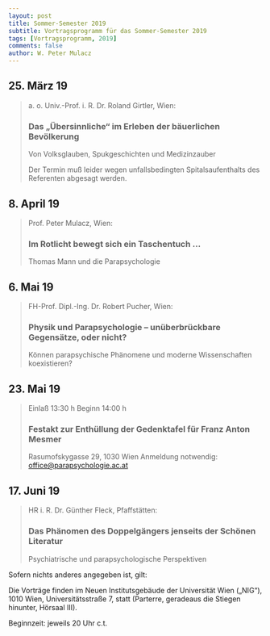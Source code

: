```yaml
---
layout: post
title: Sommer-Semester 2019
subtitle: Vortragsprogramm für das Sommer-Semester 2019
tags: [Vortragsprogramm, 2019]
comments: false
author: W. Peter Mulacz
---
```


## 25. März 19
> a. o. Univ.-Prof. i. R. Dr. Roland Girtler, Wien:
> ### Das „Übersinnliche“ im Erleben der bäuerlichen Bevölkerung
> Von Volksglauben, Spukgeschichten und Medizinzauber
>
> Der Termin muß leider wegen unfallsbedingten Spitalsaufenthalts des Referenten abgesagt werden.


## 8. April 19
> Prof. Peter Mulacz, Wien:
> ### Im Rotlicht bewegt sich ein Taschentuch …
> Thomas Mann und die Parapsychologie

## 6. Mai 19
> FH-Prof. Dipl.-Ing. Dr. Robert Pucher, Wien:
> ### Physik und Parapsychologie – unüberbrückbare Gegensätze, oder nicht?
> Können parapsychische Phänomene und moderne Wissenschaften koexistieren?

## 23. Mai 19
> Einlaß 13:30 h Beginn 14:00 h
> ### Festakt zur Enthüllung der Gedenktafel für Franz Anton Mesmer
> Rasumofskygasse 29, 1030 Wien
> Anmeldung notwendig: office@parapsychologie.ac.at

## 17. Juni 19
> HR i. R. Dr. Günther Fleck, Pfaffstätten:
> ### Das Phänomen des Doppelgängers jenseits der Schönen Literatur
> Psychiatrische und parapsychologische Perspektiven




Sofern nichts anderes angegeben ist, gilt:

Die Vorträge finden im Neuen Institutsgebäude der Universität Wien („NIG“), 1010 Wien, Universitätsstraße 7, statt (Parterre, geradeaus die Stiegen hinunter, Hörsaal III).

Beginnzeit: jeweils 20 Uhr c.t.
